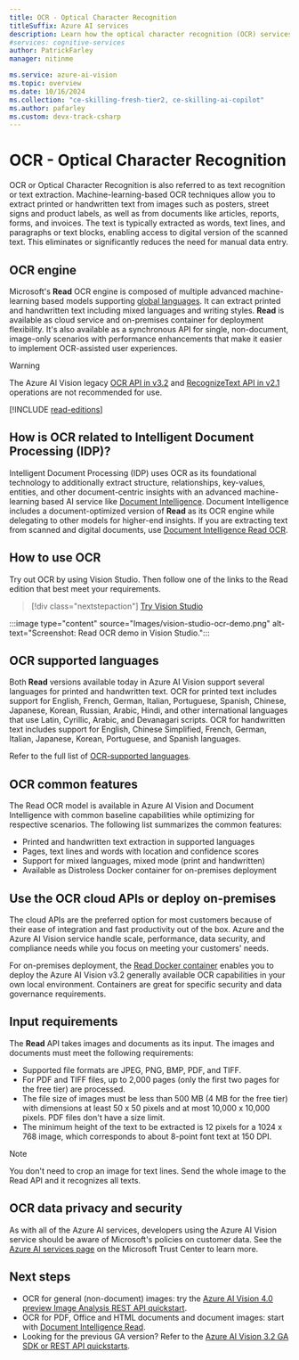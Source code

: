 ```yaml
---
title: OCR - Optical Character Recognition
titleSuffix: Azure AI services
description: Learn how the optical character recognition (OCR) services extract print and handwritten text from images and documents in global languages.
#services: cognitive-services
author: PatrickFarley
manager: nitinme

ms.service: azure-ai-vision
ms.topic: overview
ms.date: 10/16/2024
ms.collection: "ce-skilling-fresh-tier2, ce-skilling-ai-copilot"
ms.author: pafarley
ms.custom: devx-track-csharp
---
```


# OCR - Optical Character Recognition

OCR or Optical Character Recognition is also referred to as text recognition or text extraction. Machine-learning-based OCR techniques allow you to extract printed or handwritten text from images such as posters, street signs and product labels, as well as from documents like articles, reports, forms, and invoices. The text is typically extracted as words, text lines, and paragraphs or text blocks, enabling access to digital version of the scanned text. This eliminates or significantly reduces the need for manual data entry.



## OCR engine

Microsoft's **Read** OCR engine is composed of multiple advanced machine-learning based models supporting [global languages](./language-support.md). It can extract printed and handwritten text including mixed languages and writing styles. **Read** is available as cloud service and on-premises container for deployment flexibility. It's also available as a synchronous API for single, non-document, image-only scenarios with performance enhancements that make it easier to implement OCR-assisted user experiences.

> [!WARNING]
> The Azure AI Vision legacy [OCR API in v3.2](/rest/api/computervision/recognize-printed-text?view=rest-computervision-v3.2) and [RecognizeText API in v2.1](/rest/api/computervision/recognize-printed-text/recognize-printed-text?view=rest-computervision-v2.1) operations are not recommended for use.

[!INCLUDE [read-editions](includes/read-editions.md)]

## How is OCR related to Intelligent Document Processing (IDP)?

Intelligent Document Processing (IDP) uses OCR as its foundational technology to additionally extract structure, relationships, key-values, entities, and other document-centric insights with an advanced machine-learning based AI service like [Document Intelligence](../../ai-services/document-intelligence/overview.md). Document Intelligence includes a document-optimized version of **Read** as its OCR engine while delegating to other models for higher-end insights. If you are extracting text from scanned and digital documents, use [Document Intelligence Read OCR](../document-intelligence/prebuilt/read.md).

## How to use OCR

Try out OCR by using Vision Studio. Then follow one of the links to the Read edition that best meet your requirements.

> [!div class="nextstepaction"]
> [Try Vision Studio](https://portal.vision.cognitive.azure.com/)

:::image type="content" source="Images/vision-studio-ocr-demo.png" alt-text="Screenshot: Read OCR demo in Vision Studio.":::

## OCR supported languages

Both **Read** versions available today in Azure AI Vision support several languages for printed and handwritten text. OCR for printed text includes support for English, French, German, Italian, Portuguese, Spanish, Chinese, Japanese, Korean, Russian, Arabic, Hindi, and other international languages that use Latin, Cyrillic, Arabic, and Devanagari scripts. OCR for handwritten text includes support for English, Chinese Simplified, French, German, Italian, Japanese, Korean, Portuguese, and Spanish languages.

Refer to the full list of [OCR-supported languages](./language-support.md#optical-character-recognition-ocr).

## OCR common features

The Read OCR model is available in Azure AI Vision and Document Intelligence with common baseline capabilities while optimizing for respective scenarios. The following list summarizes the common features:

* Printed and handwritten text extraction in supported languages
* Pages, text lines and words with location and confidence scores
* Support for mixed languages, mixed mode (print and handwritten)
* Available as Distroless Docker container for on-premises deployment

## Use the OCR cloud APIs or deploy on-premises

The cloud APIs are the preferred option for most customers because of their ease of integration and fast productivity out of the box. Azure and the Azure AI Vision service handle scale, performance, data security, and compliance needs while you focus on meeting your customers' needs.

For on-premises deployment, the [Read Docker container](./computer-vision-how-to-install-containers.md) enables you to deploy the Azure AI Vision v3.2 generally available OCR capabilities in your own local environment. Containers are great for specific security and data governance requirements.


## Input requirements

The **Read** API takes images and documents as its input. The images and documents must meet the following requirements:

* Supported file formats are JPEG, PNG, BMP, PDF, and TIFF.
* For PDF and TIFF files, up to 2,000 pages (only the first two pages for the free tier) are processed.
* The file size of images must be less than 500 MB (4 MB for the free tier) with dimensions at least 50 x 50 pixels and at most 10,000 x 10,000 pixels. PDF files don't have a size limit.
* The minimum height of the text to be extracted is 12 pixels for a 1024 x 768 image, which corresponds to about 8-point font text at 150 DPI.

>[!NOTE]
> You don't need to crop an image for text lines. Send the whole image to the Read API and it recognizes all texts.

## OCR data privacy and security

As with all of the Azure AI services, developers using the Azure AI Vision service should be aware of Microsoft's policies on customer data. See the [Azure AI services page](https://www.microsoft.com/trustcenter/cloudservices/cognitiveservices) on the Microsoft Trust Center to learn more.

## Next steps

- OCR for general (non-document) images: try the [Azure AI Vision 4.0 preview Image Analysis REST API quickstart](./concept-ocr.md).
- OCR for PDF, Office and HTML documents and document images: start with [Document Intelligence Read](../../ai-services/document-intelligence/concept-read.md).
- Looking for the previous GA version? Refer to the [Azure AI Vision 3.2 GA SDK or REST API quickstarts](./quickstarts-sdk/client-library.md).
